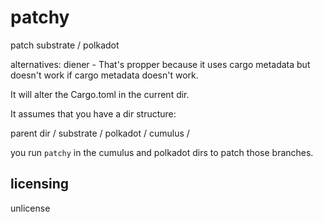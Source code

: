 # patchy
patch substrate / polkadot

alternatives: diener - That's propper because it uses cargo metadata but doesn't work if cargo metadata doesn't work.

It will alter the Cargo.toml in the current dir.

It assumes that you have a dir structure:

parent dir /
    substrate /
    polkadot /
    cumulus /

you run `patchy` in the cumulus and polkadot dirs to patch those branches.

## licensing
unlicense
